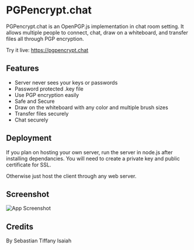 
# PGPencrypt.chat

PGPencrypt.chat is an OpenPGP.js implementation in chat room setting. It allows multiple people to connect, chat, draw on a whiteboard, and transfer files all through PGP encryption.

Try it live: https://pgpencrypt.chat


## Features

- Server never sees your keys or passwords
- Password protected .key file 
- Use PGP encryption easily
- Safe and Secure
- Draw on the whiteboard with any color and multiple brush sizes
- Transfer files securely 
- Chat securely


## Deployment

If  you plan on hosting your own server, run the server in node.js after installing dependancies. You will need to create a private key and public certificate for SSL. 

Otherwise just host the client through any web server. 


## Screenshot

![App Screenshot](https://cdn.discordapp.com/attachments/1070456465875275887/1099157253250093158/image.png)


## Credits
By Sebastian Tiffany Isaiah 

